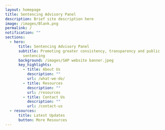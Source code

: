 ```yaml
---
layout: homepage
title: Sentencing Advisory Panel
description: Brief site description here
image: /images/Blank.png
permalink: /
notification: ""
sections:
  - hero:
      title: Sentencing Advisory Panel
      subtitle: Promoting greater consistency, transparency and public awareness in
        sentencing
      background: /images/SAP website banner.jpeg
      key_highlights:
        - title: About Us
          description: ""
          url: /what-we-do/
        - title: Resources
          description: ""
          url: /resources
        - title: Contact Us
          description: ""
          url: /contact-us
  - resources:
      title: Latest Updates
      button: More Resources
---
```

